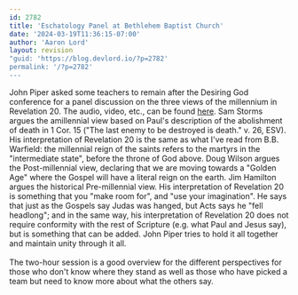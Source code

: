 ```yaml
---
id: 2782
title: 'Eschatology Panel at Bethlehem Baptist Church'
date: '2024-03-19T11:36:15-07:00'
author: 'Aaron Lord'
layout: revision
"guid: 'https://blog.devlord.io/?p=2782'
permalink: '/?p=2782'
---
```


John Piper asked some teachers to remain after the Desiring God conference for a panel discussion on the three views of the millennium in Revelation 20.  The audio, video, etc., can be found <a href="http://www.desiringgod.org/Blog/2038_audio_and_video_for_eschatology_conversation/">here</a>.  Sam Storms argues the amillennial view based on Paul's description of the abolishment of death in 1 Cor. 15 ("The last enemy to be destroyed is death." v. 26, ESV). His interpretation of Revelation 20 is the same as what I've read from B.B. Warfield: the millennial reign of the saints refers to the martyrs in the "intermediate state", before the throne of God above.  Doug Wilson argues the Post-millennial view, declaring that we are moving towards a "Golden Age" where the Gospel will have a literal reign on the earth. Jim Hamilton argues the historical Pre-millennial view. His interpretation of Revelation 20 is something that you "make room for", and "use your imagination".  He says that just as the Gospels say Judas was hanged, but Acts says he "fell headlong"; and in the same way, his interpretation of Revelation 20 does not require conformity with the rest of Scripture (e.g. what Paul and Jesus say), but is something that can be added.  John Piper tries to hold it all together and maintain unity through it all.<br /><br />The two-hour session is a good overview for the different perspectives for those who don't know where they stand as well as those who have picked a team but need to know more about what the others say.<div class="blogger-post-footer"><img width='1' height='1' src='https://blogger.googleusercontent.com/tracker/2602771351651662379-6032293557156052371?l=mustfollow.blogspot.com' alt='' /></div>
